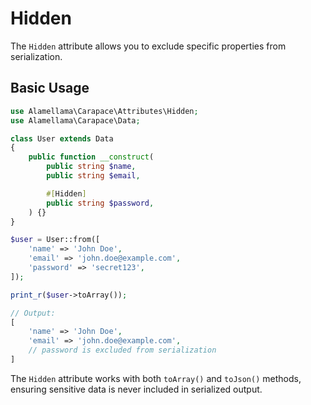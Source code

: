 # Hidden

The `Hidden` attribute allows you to exclude specific properties from serialization.

## Basic Usage

```php
use Alamellama\Carapace\Attributes\Hidden;
use Alamellama\Carapace\Data;

class User extends Data
{
    public function __construct(
        public string $name,
        public string $email,

        #[Hidden]
        public string $password,
    ) {}
}
```

```php
$user = User::from([
    'name' => 'John Doe',
    'email' => 'john.doe@example.com',
    'password' => 'secret123',
]);

print_r($user->toArray());
```

```php
// Output:
[
    'name' => 'John Doe',
    'email' => 'john.doe@example.com',
    // password is excluded from serialization
]
```

The `Hidden` attribute works with both `toArray()` and `toJson()` methods, ensuring sensitive data is never included in serialized output.
